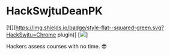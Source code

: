 # HackSwjtuDeanPK

[![](https://img.shields.io/badge/style-flat--squared-green.svg?HackSwjtu=Chrome plugin)]
[![](https://img.shields.io/badge/license-MIT-green.svg?style=flat)]

Hackers assess courses with no time. 😎

